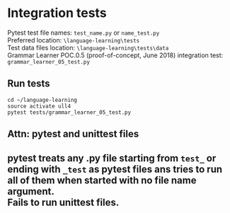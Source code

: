 # Integration tests
Pytest test file names: `test_name.py` or `name_test.py`  
Preferred location: `\language-learning\tests`  
Test data files location: `\language-learning\tests\data`  
Grammar Learner POC.0.5 (proof-of-concept, June 2018) integration test:  `grammar_learner_05_test.py`  
## Run tests
```
cd ~/language-learning
source activate ull4
pytest tests/grammar_learner_05_test.py
```
## Attn: pytest and unittest files
pytest treats any .py file starting from `test_` or ending with `_test` as pytest files ans tries to run all of them when started with no file name argument.  
**Fails to run unittest files**.
---
